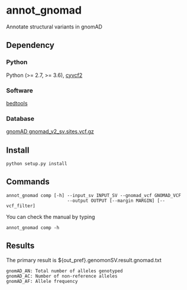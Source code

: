 # annot_gnomad
Annotate structural variants in gnomAD

## Dependency

### Python
Python (>= 2.7, >= 3.6), [cyvcf2](https://github.com/brentp/cyvcf2)

### Software
[bedtools](http://bedtools.readthedocs.org/en/latest/])

### Database
[gnomAD gnomad_v2_sv.sites.vcf.gz](https://gnomad.broadinstitute.org/downloads)

## Install

```
python setup.py install
```

## Commands

```
annot_gnomad comp [-h] --input_sv INPUT_SV --gnomad_vcf GNOMAD_VCF
                       --output OUTPUT [--margin MARGIN] [--vcf_filter]
```

You can check the manual by typing
```
annot_gnomad comp -h
```

## Results

The primary result is ${out_pref}.genomonSV.result.gnomad.txt

    gnomAD_AN: Total number of alleles genotyped
    gnomAD_AC: Number of non-reference alleles
    gnomAD_AF: Allele frequency
